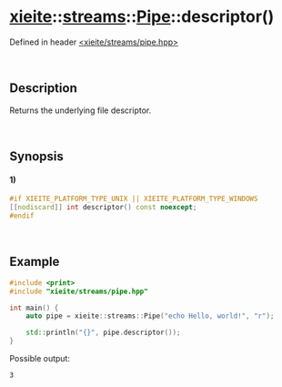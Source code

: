 # [xieite](../../../../../xieite.md)\:\:[streams](../../../../../streams.md)\:\:[Pipe](../../../pipe.md)\:\:descriptor\(\)
Defined in header [<xieite/streams/pipe.hpp>](../../../../../../include/xieite/streams/pipe.hpp)

&nbsp;

## Description
Returns the underlying file descriptor.

&nbsp;

## Synopsis
#### 1)
```cpp
#if XIEITE_PLATFORM_TYPE_UNIX || XIEITE_PLATFORM_TYPE_WINDOWS
[[nodiscard]] int descriptor() const noexcept;
#endif
```

&nbsp;

## Example
```cpp
#include <print>
#include "xieite/streams/pipe.hpp"

int main() {
    auto pipe = xieite::streams::Pipe("echo Hello, world!", "r");

    std::println("{}", pipe.descriptor());
}
```
Possible output:
```
3
```
